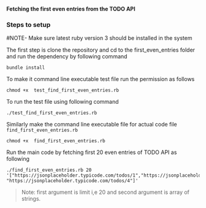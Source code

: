 
**Fetching the first even entries from the TODO API** 

### Steps to setup
#NOTE- Make sure latest ruby version 3 should be installed in the system

   The first step is clone the repository and cd to the first_even_entries folder and run the dependency by following command 

    bundle install

To make it command line executable test file run the permission as follows

    chmod +x  test_find_first_even_entries.rb

To run the test file using following command

    ./test_find_first_even_entries.rb

Similarly make the command line executable file for actual code file `find_first_even_entries.rb`

    chmod +x  find_first_even_entries.rb

Run the main code by fetching first 20 even entries of TODO API as following

    ./find_first_even_entries.rb 20 '["https://jsonplaceholder.typicode.com/todos/1","https://jsonplaceholder.typicode.com/todos/2", "https://jsonplaceholder.typicode.com/todos/4"]'

>Note: first argument is limit i,e 20 and second argument is array of strings. 

